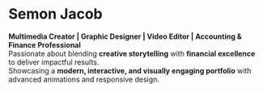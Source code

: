 # Semon Jacob

**Multimedia Creator | Graphic Designer | Video Editor | Accounting & Finance Professional**  
Passionate about blending **creative storytelling** with **financial excellence** to deliver impactful results.  
Showcasing a **modern, interactive, and visually engaging portfolio** with advanced animations and responsive design.